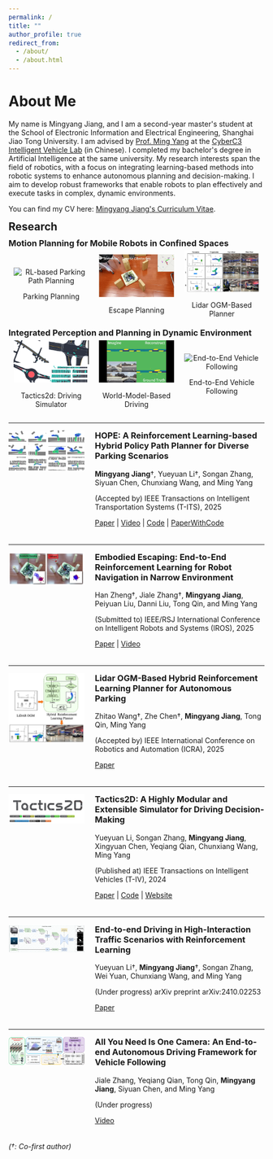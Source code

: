 ```yaml
---
permalink: /
title: ""
author_profile: true
redirect_from: 
  - /about/
  - /about.html
---
```


# About Me

<!-- My name is Mingyang Jiang, and I am a second-year master's student at the School of Electronic Information and Electrical Engineering, Shanghai Jiao Tong University. My research interests include robot learning, motion planning, and autonomous navigation, with a particular focus on integrating learning-based methods into robotic systems. I earned my bachelor's degree in Artificial Intelligence from the same school, graduating with strong academic record.

I am fortunate to be advised by [Prof. Ming Yang](https://scholar.google.com/citations?user=0TCYA3YAAAAJ&hl=zh-CN&oi=ao) at the [CyberC3 Intelligent Vehicle Lab](https://cyberc3.sjtu.edu.cn/) (in Chinese). I also collaborate closely with [Prof. Songan Zhang](https://scholar.google.com/citations?hl=en&user=YnSPFY8AAAAJ) and [Yueyuan Li](https://scholar.google.com/citations?hl=en&user=GcxEMNIAAAAJ), who have provided invaluable guidance in my research. I have also collaborated on research projects with [Prof. Tong Qin](https://scholar.google.com/citations?hl=en&user=TcLL048AAAAJ) and [Prof. Yeqiang Qian](https://scholar.google.com/citations?hl=en&user=CzuDD9AAAAAJ). -->

My name is Mingyang Jiang, and I am a second-year master's student at the School of Electronic Information and Electrical Engineering, Shanghai Jiao Tong University. I am advised by [Prof. Ming Yang](https://scholar.google.com/citations?user=0TCYA3YAAAAJ&hl=zh-CN&oi=ao) at the [CyberC3 Intelligent Vehicle Lab](https://cyberc3.sjtu.edu.cn/) (in Chinese). I completed my bachelor's degree in Artificial Intelligence at the same university. My research interests span the field of robotics, with a focus on integrating learning-based methods into robotic systems to enhance autonomous planning and decision-making. I aim to develop robust frameworks that enable robots to plan effectively and execute tasks in complex, dynamic environments.

You can find my CV here: [Mingyang Jiang's Curriculum Vitae](../assets/Curriculum_Vitae.pdf).


<h2 style="margin: 10px 0;">Research</h2>

<h3 style="margin: 5px 0;">Motion Planning for Mobile Robots in Confined Spaces</h3>
<div style="display: flex; justify-content: space-between; align-items: center; margin-bottom: 5px;">
  <div style="flex: 1; text-align: center; margin: 0 10px;">
    <img src="../assets/deadend.gif" alt="RL-based Parking Path Planning" style="width: 100%; max-width: 300px; height: auto;">
    <p>Parking Planning</p>
  </div>
  <div style="flex: 1; text-align: center; margin: 0 10px;">
    <img src="../assets/escape.gif" alt="Escape Planning" style="width: 100%; max-width: 300px; height: auto;">
    <p>Escape Planning</p>
  </div>
  <div style="flex: 1; text-align: center; margin: 0 10px;">
    <img src="../assets/lidar-ogm.jpg" alt="Lidar OGM-Based Planner" style="width: 100%; max-width: 300px; height: auto;">
    <p>Lidar OGM-Based Planner</p>
  </div>
</div>

<h3 style="margin: 5px 0;">Integrated Perception and Planning in Dynamic Environment</h3>
<div style="display: flex; justify-content: space-between; align-items: center; margin-bottom: 5px;">
  <div style="flex: 1; text-align: center; margin: 0 10px;">
    <img src="../assets/taco2.gif" alt="Driving Simulator" style="width: 100%; max-width: 300px; height: auto;">
    <p>Tactics2d: Driving Simulator</p>
  </div>
  <div style="flex: 1; text-align: center; margin: 0 10px;">
    <img src="../assets/ramble2.gif" alt="World-Model-Based Driving" style="width: 100%; max-width: 300px; height: auto;">
    <p>World-Model-Based Driving</p>
  </div>
  <div style="flex: 1; text-align: center; margin: 0 10px;">
    <img src="../assets/vehicle-follow.gif" alt="End-to-End Vehicle Following" style="width: 100%; max-width: 300px; height: auto;">
    <p>End-to-End Vehicle Following</p>
  </div>
</div>

---

<!-- ### HOPE: A Reinforcement Learning-based Hybrid Policy Path Planner for Diverse Parking Scenarios  
**Mingyang Jiang**†, Yueyuan Li†, Songan Zhang, Siyuan Chen, Chunxiang Wang, and Ming Yang  
(Accepted by) IEEE Transactions on Intelligent Transportation Systems (T-ITS), 2025  
[Paper](https://arxiv.org/abs/2405.20579) | [Video](https://www.youtube.com/watch?v=62w9qhjIuRI) | [Code](https://github.com/jiamiya/HOPE) | [PaperWithCode](https://paperswithcode.com/paper/hope-a-reinforcement-learning-based-hybrid)

---

### Embodied Escaping: End-to-End Reinforcement Learning for Robot Navigation in Narrow Environment  
Han Zheng†, Jiale Zhang†, **Mingyang Jiang**, Peiyuan Liu, Danni Liu, Tong Qin, and Ming Yang  
(Submitted to) IEEE/RSJ International Conference on Intelligent Robots and Systems (IROS), 2025  
[Paper](https://arxiv.org/abs/2503.03208) | [Video](https://youtu.be/kBaaYWGhNuE)

---

### Lidar OGM-Based Hybrid Reinforcement Learning Planner for Autonomous Parking  
Zhitao Wang†, Zhe Chen†, **Mingyang Jiang**, Tong Qin, Ming Yang  
(Accepted by) IEEE International Conference on Robotics and Automation (ICRA), 2025  
[Paper](https://arxiv.org/abs/2502.18846)

---

### Tactics2D: A Highly Modular and Extensible Simulator for Driving Decision-Making  
Yueyuan Li, Songan Zhang, **Mingyang Jiang**, Xingyuan Chen, Yeqiang Qian, Chunxiang Wang, Ming Yang  
(Published at) IEEE Transactions on Intelligent Vehicles (T-IV), 2024  
[Paper](https://ieeexplore.ieee.org/abstract/document/10561544) | [Code](https://github.com/WoodOxen/tactics2d) | [Website](https://tactics2d.readthedocs.io/en/latest/)

---

### End-to-end Driving in High-Interaction Traffic Scenarios with Reinforcement Learning  
Yueyuan Li†, **Mingyang Jiang**†, Songan Zhang, Wei Yuan, Chunxiang Wang, and Ming Yang  
(Under progress) arXiv preprint arXiv:2410.02253  
[Paper](https://arxiv.org/abs/2410.02253)

---

### All You Need Is One Camera: An End-to-end Autonomous Driving Framework for Vehicle Following  
Jiale Zhang, Yeqiang Qian, Tong Qin, **Mingyang Jiang**, Siyuan Chen, and Ming Yang  
(Under progress)  
[Video](https://www.youtube.com/watch?v=zL1bcVb9kqQ) -->

<div style="max-width: 1000px; margin: 0 auto;">

  <div style="display: flex; align-items: flex-start; margin-bottom: 20px;">
    <!-- Left: Image -->
    <div style="flex: 0 0 150px; margin-right: 20px;">
      <img src="../assets/picture/hope.jpg" alt="HOPE" style="width: 100%; height: auto;">
    </div>
    <!-- Right: Publication Details -->
    <div style="flex: 1;">
      <h3 style="margin-top: 0;">HOPE: A Reinforcement Learning-based Hybrid Policy Path Planner for Diverse Parking Scenarios</h3>
      <p><strong>Mingyang Jiang</strong>†, Yueyuan Li†, Songan Zhang, Siyuan Chen, Chunxiang Wang, and Ming Yang</p>
      <p>(Accepted by) IEEE Transactions on Intelligent Transportation Systems (T-ITS), 2025</p>
      <p>
        <a href="https://arxiv.org/abs/2405.20579">Paper</a> | 
        <a href="https://www.youtube.com/watch?v=62w9qhjIuRI">Video</a> | 
        <a href="https://github.com/jiamiya/HOPE">Code</a> | 
        <a href="https://paperswithcode.com/paper/hope-a-reinforcement-learning-based-hybrid">PaperWithCode</a>
      </p>
    </div>
  </div>

  <hr>

  <div style="display: flex; align-items: flex-start; margin-bottom: 20px;">
    <div style="flex: 0 0 150px; margin-right: 20px;">
      <img src="../assets/picture/escape.jpg" alt="Embodied Escaping" style="width: 100%; height: auto;">
    </div>
    <div style="flex: 1;">
      <h3 style="margin-top: 0;">Embodied Escaping: End-to-End Reinforcement Learning for Robot Navigation in Narrow Environment</h3>
      <p>Han Zheng†, Jiale Zhang†, <strong>Mingyang Jiang</strong>, Peiyuan Liu, Danni Liu, Tong Qin, and Ming Yang</p>
      <p>(Submitted to) IEEE/RSJ International Conference on Intelligent Robots and Systems (IROS), 2025</p>
      <p>
        <a href="https://arxiv.org/abs/2503.03208">Paper</a> | 
        <a href="https://youtu.be/kBaaYWGhNuE">Video</a>
      </p>
    </div>
  </div>

  <hr>

  <div style="display: flex; align-items: flex-start; margin-bottom: 20px;">
    <div style="flex: 0 0 150px; margin-right: 20px;">
      <img src="../assets/picture/ogm.jpg" alt="Lidar OGM-Based Planner" style="width: 100%; height: auto;">
    </div>
    <div style="flex: 1;">
      <h3 style="margin-top: 0;">Lidar OGM-Based Hybrid Reinforcement Learning Planner for Autonomous Parking</h3>
      <p>Zhitao Wang†, Zhe Chen†, <strong>Mingyang Jiang</strong>, Tong Qin, Ming Yang</p>
      <p>(Accepted by) IEEE International Conference on Robotics and Automation (ICRA), 2025</p>
      <p>
        <a href="https://arxiv.org/abs/2502.18846">Paper</a>
      </p>
    </div>
  </div>

  <hr>

  <div style="display: flex; align-items: flex-start; margin-bottom: 20px;">
    <div style="flex: 0 0 150px; margin-right: 20px;">
      <img src="../assets/picture/taco.jpg" alt="Tactics2D" style="width: 100%; height: auto;">
    </div>
    <div style="flex: 1;">
      <h3 style="margin-top: 0;">Tactics2D: A Highly Modular and Extensible Simulator for Driving Decision-Making</h3>
      <p>Yueyuan Li, Songan Zhang, <strong>Mingyang Jiang</strong>, Xingyuan Chen, Yeqiang Qian, Chunxiang Wang, Ming Yang</p>
      <p>(Published at) IEEE Transactions on Intelligent Vehicles (T-IV), 2024</p>
      <p>
        <a href="https://ieeexplore.ieee.org/abstract/document/10561544">Paper</a> | 
        <a href="https://github.com/WoodOxen/tactics2d">Code</a> | 
        <a href="https://tactics2d.readthedocs.io/en/latest/">Website</a>
      </p>
    </div>
  </div>

  <hr>

  <div style="display: flex; align-items: flex-start; margin-bottom: 20px;">
    <div style="flex: 0 0 150px; margin-right: 20px;">
      <img src="../assets/picture/ramble.jpg" alt="End-to-end Driving" style="width: 100%; height: auto;">
    </div>
    <div style="flex: 1;">
      <h3 style="margin-top: 0;">End-to-end Driving in High-Interaction Traffic Scenarios with Reinforcement Learning</h3>
      <p>Yueyuan Li†, <strong>Mingyang Jiang</strong>†, Songan Zhang, Wei Yuan, Chunxiang Wang, and Ming Yang</p>
      <p>(Under progress) arXiv preprint arXiv:2410.02253</p>
      <p>
        <a href="https://arxiv.org/abs/2410.02253">Paper</a>
      </p>
    </div>
  </div>

  <hr>

  <div style="display: flex; align-items: flex-start; margin-bottom: 20px;">
    <div style="flex: 0 0 150px; margin-right: 20px;">
      <img src="../assets/picture/e2e.jpg" alt="One Camera Framework" style="width: 100%; height: auto;">
    </div>
    <div style="flex: 1;">
      <h3 style="margin-top: 0;">All You Need Is One Camera: An End-to-end Autonomous Driving Framework for Vehicle Following</h3>
      <p>Jiale Zhang, Yeqiang Qian, Tong Qin, <strong>Mingyang Jiang</strong>, Siyuan Chen, and Ming Yang</p>
      <p>(Under progress)</p>
      <p>
        <a href="https://www.youtube.com/watch?v=zL1bcVb9kqQ">Video</a>
      </p>
    </div>
  </div>

</div>



*(†: Co-first author)*


